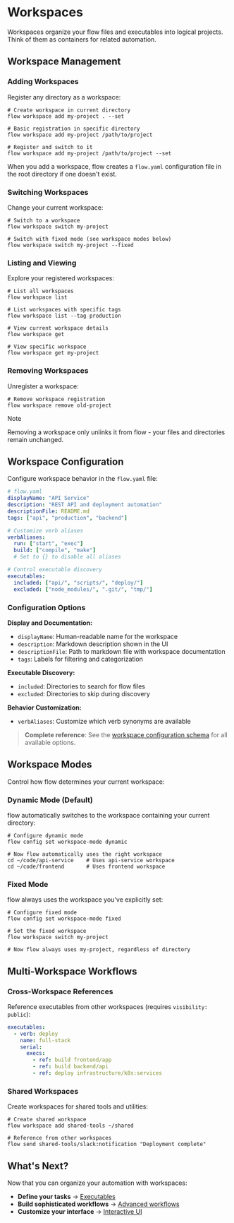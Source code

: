 # Workspaces

Workspaces organize your flow files and executables into logical projects. Think of them as containers for related automation.

## Workspace Management

### Adding Workspaces <!-- {docsify-ignore} -->

Register any directory as a workspace:

```shell
# Create workspace in current directory
flow workspace add my-project . --set

# Basic registration in specific directory
flow workspace add my-project /path/to/project

# Register and switch to it
flow workspace add my-project /path/to/project --set
```

When you add a workspace, flow creates a `flow.yaml` configuration file in the root directory if one doesn't exist.

### Switching Workspaces <!-- {docsify-ignore} -->

Change your current workspace:

```shell
# Switch to a workspace
flow workspace switch my-project

# Switch with fixed mode (see workspace modes below)
flow workspace switch my-project --fixed
```

### Listing and Viewing <!-- {docsify-ignore} -->

Explore your registered workspaces:

```shell
# List all workspaces
flow workspace list

# List workspaces with specific tags
flow workspace list --tag production

# View current workspace details
flow workspace get

# View specific workspace
flow workspace get my-project
```

### Removing Workspaces <!-- {docsify-ignore} -->

Unregister a workspace:

```shell
# Remove workspace registration
flow workspace remove old-project
```

> [!NOTE]
> Removing a workspace only unlinks it from flow - your files and directories remain unchanged.

## Workspace Configuration

Configure workspace behavior in the `flow.yaml` file:

```yaml
# flow.yaml
displayName: "API Service"
description: "REST API and deployment automation"
descriptionFile: README.md
tags: ["api", "production", "backend"]

# Customize verb aliases
verbAliases:
  run: ["start", "exec"]
  build: ["compile", "make"]
  # Set to {} to disable all aliases

# Control executable discovery
executables:
  included: ["api/", "scripts/", "deploy/"]
  excluded: ["node_modules/", ".git/", "tmp/"]
```

### Configuration Options <!-- {docsify-ignore} -->

**Display and Documentation:**
- `displayName`: Human-readable name for the workspace
- `description`: Markdown description shown in the UI
- `descriptionFile`: Path to markdown file with workspace documentation
- `tags`: Labels for filtering and categorization

**Executable Discovery:**
- `included`: Directories to search for flow files
- `excluded`: Directories to skip during discovery

**Behavior Customization:**
- `verbAliases`: Customize which verb synonyms are available

> **Complete reference**: See the [workspace configuration schema](../types/workspace.md) for all available options.

## Workspace Modes

Control how flow determines your current workspace:

### Dynamic Mode (Default) <!-- {docsify-ignore} -->
flow automatically switches to the workspace containing your current directory:

```shell
# Configure dynamic mode
flow config set workspace-mode dynamic

# Now flow automatically uses the right workspace
cd ~/code/api-service    # Uses api-service workspace
cd ~/code/frontend       # Uses frontend workspace
```

### Fixed Mode <!-- {docsify-ignore} -->
flow always uses the workspace you've explicitly set:

```shell
# Configure fixed mode
flow config set workspace-mode fixed

# Set the fixed workspace
flow workspace switch my-project

# Now flow always uses my-project, regardless of directory
```

## Multi-Workspace Workflows

### Cross-Workspace References <!-- {docsify-ignore} -->

Reference executables from other workspaces (requires `visibility: public`):

```yaml
executables:
  - verb: deploy
    name: full-stack
    serial:
      execs:
        - ref: build frontend/app
        - ref: build backend/api
        - ref: deploy infrastructure/k8s:services
```

### Shared Workspaces <!-- {docsify-ignore} -->

Create workspaces for shared tools and utilities:

```shell
# Create shared workspace
flow workspace add shared-tools ~/shared

# Reference from other workspaces
flow send shared-tools/slack:notification "Deployment complete"
```

## What's Next? <!-- {docsify-ignore} -->

Now that you can organize your automation with workspaces:

- **Define your tasks** → [Executables](executables.md)
- **Build sophisticated workflows** → [Advanced workflows](advanced.md)
- **Customize your interface** → [Interactive UI](interactive.md)